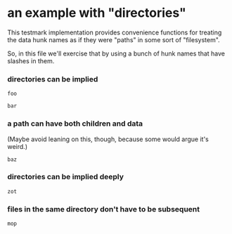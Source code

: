 an example with "directories"
=============================

This testmark implementation provides convenience functions for treating
the data hunk names as if they were "paths" in some sort of "filesystem".

So, in this file we'll exercise that by using a bunch of hunk names that have slashes in them.

### directories can be implied

[testmark]:# (one/two)
```text
foo
```

[testmark]:# (one/three)
```text
bar
```

### a path can have both children and data

(Maybe avoid leaning on this, though, because some would argue it's weird.)

[testmark]:# (one)
```text
baz
```

### directories can be implied deeply

[testmark]:# (really/deep/dirs/wow)
```text
zot
```

### files in the same directory don't have to be subsequent

[testmark]:# (one/four/bang)
```text
mop
```
